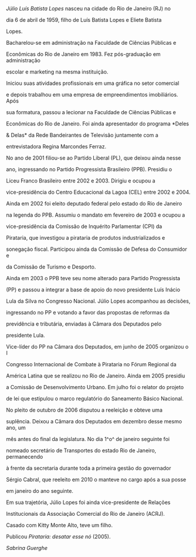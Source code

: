 

*Júlio Luís Batista Lopes* nasceu na cidade do Rio de Janeiro (RJ) no

dia 6 de abril de 1959, filho de Luís Batista Lopes e Eliete Batista

Lopes.



Bacharelou-se em administração na Faculdade de Ciências Públicas e

Econômicas do Rio de Janeiro em 1983. Fez pós-graduação em administração

escolar e marketing na mesma instituição.



Iniciou suas atividades profissionais em uma gráfica no setor comercial

e depois trabalhou em uma empresa de empreendimentos imobiliários. Após

sua formatura, passou a lecionar na Faculdade de Ciências Públicas e

Econômicas do Rio de Janeiro. Foi ainda apresentador do programa *Deles

& Delas* da Rede Bandeirantes de Televisão juntamente com a

entrevistadora Regina Marcondes Ferraz.



No ano de 2001 filiou-se ao Partido Liberal (PL), que deixou ainda nesse

ano, ingressando no Partido Progressista Brasileiro (PPB). Presidiu o

Liceu Franco Brasileiro entre 2002 e 2003. Dirigiu e ocupou a

vice-presidência do Centro Educacional da Lagoa (CEL) entre 2002 e 2004.



Ainda em 2002 foi eleito deputado federal pelo estado do Rio de Janeiro

na legenda do PPB. Assumiu o mandato em fevereiro de 2003 e ocupou a

vice-presidência da Comissão de Inquérito Parlamentar (CPI) da

Pirataria, que investigou a pirataria de produtos industrializados e

sonegação fiscal. Participou ainda da Comissão de Defesa do Consumidor e

da Comissão de Turismo e Desporto.



Ainda em 2003 o PPB teve seu nome alterado para Partido Progressista

(PP) e passou a integrar a base de apoio do novo presidente Luís Inácio

Lula da Silva no Congresso Nacional. Júlio Lopes acompanhou as decisões,

ingressando no PP e votando a favor das propostas de reformas da

previdência e tributária, enviadas à Câmara dos Deputados pelo

presidente Lula.



Vice-líder do PP na Câmara dos Deputados, em junho de 2005 organizou o I

Congresso Internacional de Combate à Pirataria no Fórum Regional da

América Latina que se realizou no Rio de Janeiro. Ainda em 2005 presidiu

a Comissão de Desenvolvimento Urbano. Em julho foi o relator do projeto

de lei que estipulou o marco regulatório do Saneamento Básico Nacional.



No pleito de outubro de 2006 disputou a reeleição e obteve uma

suplência. Deixou a Câmara dos Deputados em dezembro desse mesmo ano, um

mês antes do final da legislatura. No dia 1^o^ de janeiro seguinte foi

nomeado secretário de Transportes do estado Rio de Janeiro, permanecendo

à frente da secretaria durante toda a primeira gestão do governador

Sérgio Cabral, que reeleito em 2010 o manteve no cargo após a sua posse

em janeiro do ano seguinte.



Em sua trajetória, Júlio Lopes foi ainda vice-presidente de Relações

Institucionais da Associação Comercial do Rio de Janeiro (ACRJ).



Casado com Kitty Monte Alto, teve um filho.



Publicou *Pirataria: desatar esse nó* (2005).



*Sabrina Guerghe*



